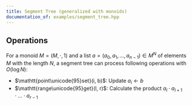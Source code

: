```yaml
---
title: Segment Tree (generalized with monoids)
documentation_of: examples/segment_tree.hpp
---
```


## Operations

For a monoid $M = (M, \cdot, 1)$ and a list $a = (a_0, a_1, \dots, a _ {n - 1}) \in M^N$ of elements $M$ with the length $N$, a segment tree can process following operations with $O(\log N)$:

-   $\mathtt{point\unicode{95}set}(i, b)$: Update $a_i \gets b$
-   $\mathtt{range\unicode{95}get}(l, r)$: Calculate the product $a_l \cdot a _ {l + 1} \cdot \dots \cdot a _ {r - 1}$
